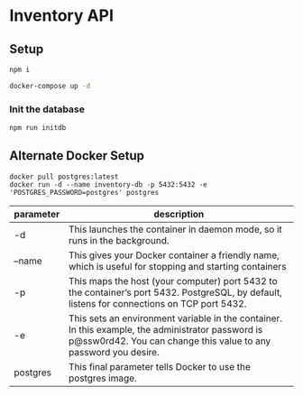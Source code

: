 # Inventory API

## Setup

```bash
npm i
```

```bash
docker-compose up -d
```

### Init the database

```bash
npm run initdb
```

## Alternate Docker Setup

```
docker pull postgres:latest
docker run -d --name inventory-db -p 5432:5432 -e 'POSTGRES_PASSWORD=postgres' postgres
```

| parameter | description                                                                                                                                                          |
| --------- | -------------------------------------------------------------------------------------------------------------------------------------------------------------------- |
| -d        | This launches the container in daemon mode, so it runs in the background.                                                                                            |
| –name     | This gives your Docker container a friendly name, which is useful for stopping and starting containers                                                               |
| -p        | This maps the host (your computer) port 5432 to the container’s port 5432. PostgreSQL, by default, listens for connections on TCP port 5432.                         |
| -e        | This sets an environment variable in the container. In this example, the administrator password is p@ssw0rd42. You can change this value to any password you desire. |
| postgres  | This final parameter tells Docker to use the postgres image.                                                                                                         |
